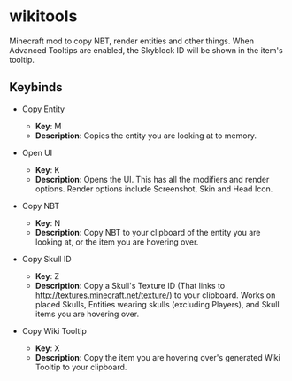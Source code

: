 # wikitools
Minecraft mod to copy NBT, render entities and other things.
When Advanced Tooltips are enabled, the Skyblock ID will be shown in the item's tooltip.

## Keybinds

* Copy Entity
  * **Key**: M
  * **Description**: Copies the entity you are looking at to memory.
  
* Open UI
  * **Key**: K
  * **Description**: Opens the UI. This has all the modifiers and render options. Render options include Screenshot, Skin and Head Icon.

* Copy NBT
  * **Key**: N
  * **Description**: Copy NBT to your clipboard of the entity you are looking at, or the item you are hovering over.

* Copy Skull ID
  * **Key**: Z
  * **Description**: Copy a Skull's Texture ID (That links to http://textures.minecraft.net/texture/<ID>) to your clipboard. Works on placed Skulls,  Entities wearing skulls (excluding Players), and Skull items you are hovering over.
  
* Copy Wiki Tooltip
  * **Key**: X
  * **Description**: Copy the item you are hovering over's generated Wiki Tooltip to your clipboard.